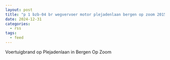 ```yaml
---
layout: post
title: "p 1 bzb-04 br wegvervoer motor plejadenlaan bergen op zoom 201531"
date: 2024-12-31
categories: 
  - rss
tags: 
  - feed
---
```


Voertuigbrand op Plejadenlaan in Bergen Op Zoom
